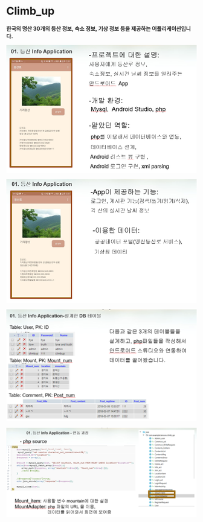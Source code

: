 # Climb_up
**한국의 명산 30개의 등산 정보, 숙소 정보, 기상 정보 등을 제공하는 어플리케이션입니다.**

![](/pic/pic1.PNG)

![](\pic\pic2.PNG)

![](\pic\pic3.PNG)

![](pic\pic4.PNG)